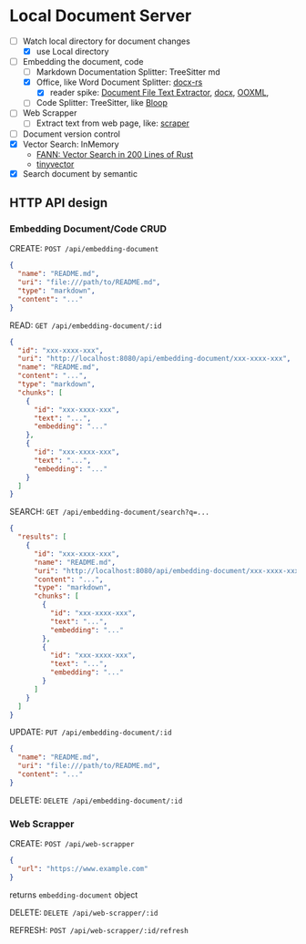 # Local Document Server

- [ ] Watch local directory for document changes
    - [x] use Local directory 
- [ ] Embedding the document, code
    - [ ] Markdown Documentation Splitter: TreeSitter md
    - [x] Office, like Word Document Splitter: [docx-rs](https://github.com/bokuweb/docx-rs)
      - [x] reader
      spike: [Document File Text Extractor](https://github.com/anvie/dotext), [docx](https://github.com/PoiScript/docx-rs), [OOXML](https://github.com/zitsen/ooxml-rs),
    - [ ] Code Splitter: TreeSitter,
      like [Bloop](https://github.com/BloopAI/bloop/tree/main/server/bleep/src/intelligence/language)
- [ ] Web Scrapper
    - [ ] Extract text from web page,
      like: [scraper](https://github.com/BloopAI/bloop/tree/main/server/bleep/src/scraper)
- [ ] Document version control
- [x] Vector Search: InMemory
    - [FANN: Vector Search in 200 Lines of Rust](https://fennel.ai/blog/vector-search-in-200-lines-of-rust/)
    - [tinyvector](https://github.com/m1guelpf/tinyvector)
- [x] Search document by semantic

## HTTP API design

### Embedding Document/Code CRUD

CREATE: `POST /api/embedding-document`

```json
{
  "name": "README.md",
  "uri": "file:///path/to/README.md",
  "type": "markdown",
  "content": "..."
}
```

READ: `GET /api/embedding-document/:id`

```json
{
  "id": "xxx-xxxx-xxx",
  "uri": "http://localhost:8080/api/embedding-document/xxx-xxxx-xxx",
  "name": "README.md",
  "content": "...",
  "type": "markdown",
  "chunks": [
    {
      "id": "xxx-xxxx-xxx",
      "text": "...",
      "embedding": "..."
    },
    {
      "id": "xxx-xxxx-xxx",
      "text": "...",
      "embedding": "..."
    }
  ]
}
```

SEARCH: `GET /api/embedding-document/search?q=...`

```json
{
  "results": [
    {
      "id": "xxx-xxxx-xxx",
      "name": "README.md",
      "uri": "http://localhost:8080/api/embedding-document/xxx-xxxx-xxx",
      "content": "...",
      "type": "markdown",
      "chunks": [
        {
          "id": "xxx-xxxx-xxx",
          "text": "...",
          "embedding": "..."
        },
        {
          "id": "xxx-xxxx-xxx",
          "text": "...",
          "embedding": "..."
        }
      ]
    }
  ]
}
```

UPDATE: `PUT /api/embedding-document/:id`

```json
{
  "name": "README.md",
  "uri": "file:///path/to/README.md",
  "content": "..."
}
```

DELETE: `DELETE /api/embedding-document/:id`

### Web Scrapper

CREATE: `POST /api/web-scrapper`

```json
{
  "url": "https://www.example.com"
}
```

returns `embedding-document` object

DELETE: `DELETE /api/web-scrapper/:id`

REFRESH: `POST /api/web-scrapper/:id/refresh`
